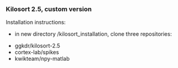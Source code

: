 ### Kilosort 2.5, custom version ###
Installation instructions:
* in new directory /kilosort_installation, clone three repositories:
- ggkdr/kilosort-2.5
- cortex-lab/spikes
- kwikteam/npy-matlab
